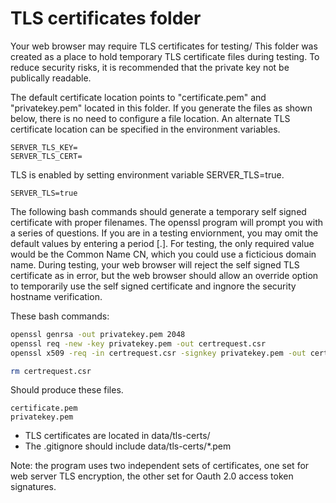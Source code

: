 # TLS certificates folder

Your web browser may require TLS certificates for testing/
This folder was created as a place to hold temporary TLS certificate files during testing. 
To reduce security risks, it is recommended that the private key not be publically readable.

The default certificate location points to "certificate.pem" and "privatekey.pem" located in this folder.
If you generate the files as shown below, there is no need to configure a file location.
An alternate TLS certificate location can be specified in the environment variables.

```
SERVER_TLS_KEY=
SERVER_TLS_CERT=
```

TLS is enabled by setting environment variable SERVER_TLS=true.

```
SERVER_TLS=true
```

The following bash commands should generate a temporary self signed certificate with proper filenames.
The openssl program will prompt you with a series of questions. 
If you are in a testing enviornment, you may omit the default values by entering a period [.].
For testing, the only required value would be the Common Name CN, which you could use a ficticious domain name.
During testing, your web browser will reject the self signed TLS certificate as in error, but the web browser should
allow an override option to temporarily use the self signed certificate and ingnore the security hostname verification.

These bash commands:

```bash
openssl genrsa -out privatekey.pem 2048
openssl req -new -key privatekey.pem -out certrequest.csr 
openssl x509 -req -in certrequest.csr -signkey privatekey.pem -out certificate.pem

rm certrequest.csr
```

Should produce these files.

```
certificate.pem
privatekey.pem
```

* TLS certificates are located in data/tls-certs/
* The .gitignore should include data/tls-certs/*.pem

Note: the program uses two independent sets of certificates, 
one set for web server TLS encryption, 
the other set for Oauth 2.0 access token signatures.